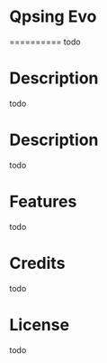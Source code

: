 Qpsing Evo
==========
==========
todo


Description
==========
todo


Description
==========
todo

Features
==========
todo


Credits
==========
todo


License
==========
todo
